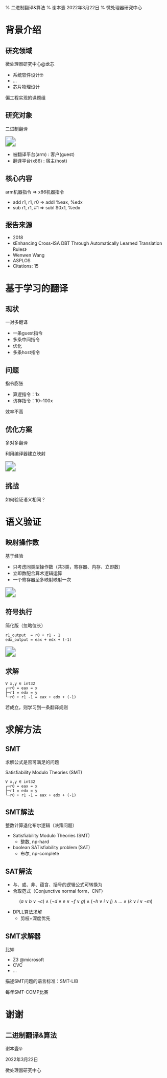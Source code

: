 % 二进制翻译&算法
% 谢本壹 2022年3月22日
% 微处理器研究中心

# 背景介绍

## 研究领域

微处理器研究中心@龙芯

* 系统软件设计🤓
* ...
* 芯片物理设计

偏工程实现的课题组

## 研究对象

二进制翻译

<img src="./bt.svg" style="zoom: 200%;">

* 被翻译平台(arm) : 客户(guest)
* 翻译平台(x86)   : 宿主(host)

## 核心内容

arm机器指令 => x86机器指令

* add r1, r1, r0 => addl %eax, %edx
* sub r1, r1, #1 => subl $0x1, %edx

## 报告来源

* 2018
* 《Enhancing Cross-ISA DBT Through Automatically Learned Translation Rules》
* Wenwen Wang
* ASPLOS
* Citations: 15

# 基于学习的翻译

## 现状

一对多翻译

* 一条guest指令
* 多条中间指令
* 优化
* 多条host指令

## 问题

指令膨胀

* 算逻指令：1x
* 访存指令：10~100x

效率不高

## 优化方案

多对多翻译

利用编译器建立映射

<img src="./multi2multi.svg" style="zoom: 200%;">

## 挑战

如何验证语义相同？

# 语义验证

## 映射操作数

基于经验

* 只考虑同类型操作数（共3类，寄存器、内存、立即数）
* 立即数配合算术逻辑运算
* 一个寄存器至多映射映射一次

<img src="./para.svg" style="zoom: 200%;">

## 符号执行

简化版（忽略位长）

```
r1_output  = r0 + r1 - 1
edx_output = eax + edx + (-1)
```

<img src="./para.svg" style="zoom: 200%;">

## 求解

```
∀ x,y ∈ int32
┌─r0 = eax = x
├─r1 = edx = y
└─r0 + r1 -1 = eax + edx + (-1)
```

若成立，则学习到一条翻译规则

# 求解方法

## SMT

求解公式是否可满足的问题

Satisfiability Modulo Theories (SMT)

```
∀ x,y ∈ int32
┌─r0 = eax = x
├─r1 = edx = y
└─r0 + r1 -1 = eax + edx + (-1)
```

## SMT解法

整数计算退化布尔逻辑（决策问题）

* Satisfiability Modulo Theories (SMT)
  * 整数, np-hard
* boolean SATisfiability problem (SAT)
  * 布尔, np-complete

## SAT解法

* 与、或、非、蕴含、括号的逻辑公式可转换为
* 合取范式（Conjunctive normal form，CNF）

$$
(a\lor b \lor \neg c)\land
(\neg d \lor e \lor \neg f \lor g) \land
(\neg h \lor i \lor j)\land \dots \land
(k \lor l \lor \neg m)
$$

* DPLL算法求解
  * 剪枝+深度优先

## SMT求解器

比如

* Z3 @microsoft
* CVC
* ...

描述SMT问题的语言标准：SMT-LIB

每年SMT-COMP比赛

# 谢谢

## 二进制翻译&算法

谢本壹🤓

2022年3月22日

微处理器研究中心
